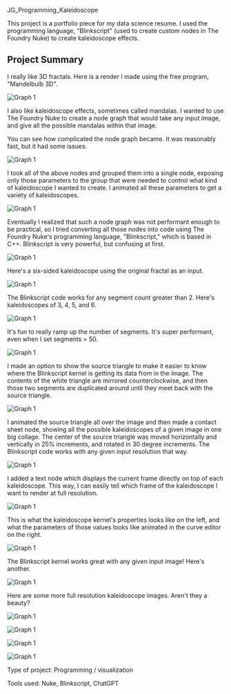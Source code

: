 JG_Programming_Kaleidoscope

This project is a portfolio piece for my data science resume. I used the programming language, "Blinkscript" (used to create custom nodes in The Foundry Nuke) to create kaleidoscope effects.

## Project Summary

I really like 3D fractals. Here is a render I made using the free program, "Mandelbulb 3D".

![Graph 1](output/Kal_01_Source_A_001.png)

I also like kaleidoscope effects, sometimes called mandalas. I wanted to use The Foundry Nuke to create a node graph that would take any input image, and give all the possible mandalas within that image.

You can see how complicated the node graph became. It was reasonably fast, but it had some issues.

![Graph 1](output/Kal_02_Kal_Nodes_A_001.png)

I took all of the above nodes and grouped them into a single node, exposing only those parameters to the group that were needed to control what kind of kaleidoscope I wanted to create. I animated all these parameters to get a variety of kaleidoscopes.

![Graph 1](output/Kal_03_Kal_Properties_A_001.png)

Eventually I realized that such a node graph was not performant enough to be practical, so I tried converting all those nodes into code using The Foundry Nuke's programming language, "Blinkscript," which is based in C++. Blinkscript is very powerful, but confusing at first.

![Graph 1](output/Kal_04_Kal_Blink_A_001.png)

Here's a six-sided kaleidoscope using the original fractal as an input.

![Graph 1](output/Kal_05_Kal_Fractal_27_6_367_A_001.png)

The Blinkscript code works for any segment count greater than 2. Here's kaleidoscopes of 3, 4, 5, and 6.

![Graph 1](output/Kal_06_Kal_Fractal_27_3-6_367_A_001.png)

It's fun to really ramp up the number of segments. It's super performant, even when I set segments = 50.

![Graph 1](output/Kal_07_Kal_Fractal_27_50_367_A_001.png)

I made an option to show the source triangle to make it easier to know where the Blinkscript kernel is getting its data from in the image. The contents of the white triangle are mirrored counterclockwise, and then those two segments are duplicated around until they meet back with the source triangle.

![Graph 1](output/Kal_08_Kal_Source_Triangle_A_001.png)

I animated the source triangle all over the image and then made a contact sheet node, showing all the possible kaleidoscopes of a given image in one big collage. The center of the source triangle was moved horizontally and vertically in 25% increments, and rotated in 30 degree increments. The Blinkscript code works with any given input resolution that way.

![Graph 1](output/Kal_09_Kal_Source_Triangle_CS_A_001.png)

I added a text node which displays the current frame directly on top of each kaleidoscope. This way, I can easily tell which frame of the kaleidoscope I want to render at full resolution.

![Graph 1](output/Kal_10_Kal_CS_Labels_A_001.png)

This is what the kaleidoscope kernel's properties looks like on the left, and what the parameters of those values looks like animated in the curve editor on the right.

![Graph 1](output/Kal_11_Kal_Properties_Anim_A_001.png)

The Blinkscript kernel works great with any given input image! Here's another.

![Graph 1](output/Kal_12_Kal_CS_Switch_01_A_001.png)

Here are some more full resolution kaleidoscope images. Aren't they a beauty?

![Graph 1](output/Kal_13_Kal_Fractal_01_6_369_A_001.png)

![Graph 1](output/Kal_14_Kal_Fractal_01_3_465_A_001.png)

![Graph 1](output/Kal_15_Kal_Fractal_28_3_465_A_001.png)

![Graph 1](output/Kal_16_Kal_Fractal_28_8_379_A_001.png)

Type of project: Programming / visualization

Tools used: Nuke, Blinkscript, ChatGPT